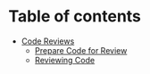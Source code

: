 # Table of contents

* [Code Reviews](code-reviews/README.md)
  * [Prepare Code for Review](code-reviews/prepare-code-for-review.md)
  * [Reviewing Code](code-reviews/reviewing-code.md)
